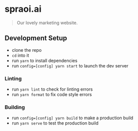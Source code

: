 # spraoi.ai

> Our lovely marketing website.

## Development Setup

- clone the repo
- `cd` into it
- run `yarn` to install dependencies
- run `config=[config] yarn start` to launch the dev server

### Linting

- run `yarn lint` to check for linting errors
- run `yarn format` to fix code style errors

### Building

- run `config=[config] yarn build` to make a production build
- run `yarn serve` to test the production build
